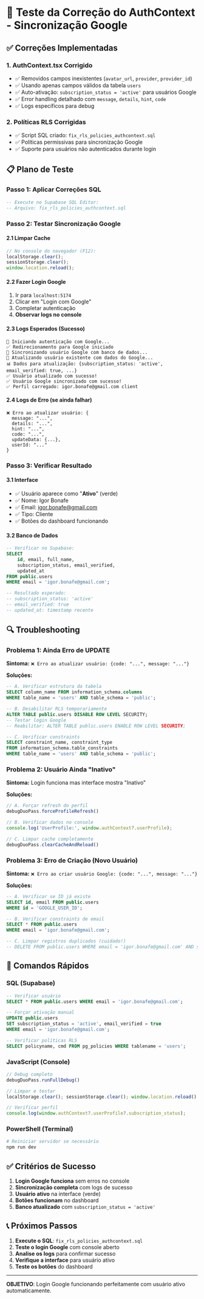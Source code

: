 # 🔧 Teste da Correção do AuthContext - Sincronização Google

## ✅ Correções Implementadas

### 1. **AuthContext.tsx Corrigido**
- ✅ Removidos campos inexistentes (`avatar_url`, `provider`, `provider_id`)
- ✅ Usando apenas campos válidos da tabela `users`
- ✅ Auto-ativação: `subscription_status = 'active'` para usuários Google
- ✅ Error handling detalhado com `message`, `details`, `hint`, `code`
- ✅ Logs específicos para debug

### 2. **Políticas RLS Corrigidas**
- ✅ Script SQL criado: `fix_rls_policies_authcontext.sql`
- ✅ Políticas permissivas para sincronização Google
- ✅ Suporte para usuários não autenticados durante login

## 📋 Plano de Teste

### Passo 1: Aplicar Correções SQL
```sql
-- Execute no Supabase SQL Editor:
-- Arquivo: fix_rls_policies_authcontext.sql
```

### Passo 2: Testar Sincronização Google

#### 2.1 Limpar Cache
```javascript
// No console do navegador (F12):
localStorage.clear();
sessionStorage.clear();
window.location.reload();
```

#### 2.2 Fazer Login Google
1. Ir para `localhost:5174`
2. Clicar em "Login com Google"
3. Completar autenticação
4. **Observar logs no console**

#### 2.3 Logs Esperados (Sucesso)
```
🔐 Iniciando autenticação com Google...
✅ Redirecionamento para Google iniciado
🔄 Sincronizando usuário Google com banco de dados...
👤 Atualizando usuário existente com dados do Google...
📊 Dados para atualização: {subscription_status: 'active', email_verified: true, ...}
✅ Usuário atualizado com sucesso!
✅ Usuário Google sincronizado com sucesso!
✅ Perfil carregado: igor.bonafe@gmail.com client
```

#### 2.4 Logs de Erro (se ainda falhar)
```
❌ Erro ao atualizar usuário: {
  message: "...",
  details: "...",
  hint: "...",
  code: "...",
  updateData: {...},
  userId: "..."
}
```

### Passo 3: Verificar Resultado

#### 3.1 Interface
- ✅ Usuário aparece como "**Ativo**" (verde)
- ✅ Nome: Igor Bonafe
- ✅ Email: igor.bonafe@gmail.com
- ✅ Tipo: Cliente
- ✅ Botões do dashboard funcionando

#### 3.2 Banco de Dados
```sql
-- Verificar no Supabase:
SELECT 
    id, email, full_name, 
    subscription_status, email_verified, 
    updated_at
FROM public.users 
WHERE email = 'igor.bonafe@gmail.com';

-- Resultado esperado:
-- subscription_status: 'active'
-- email_verified: true
-- updated_at: timestamp recente
```

## 🔍 Troubleshooting

### Problema 1: Ainda Erro de UPDATE
**Sintoma:** `❌ Erro ao atualizar usuário: {code: "...", message: "..."}`

**Soluções:**
```sql
-- A. Verificar estrutura da tabela
SELECT column_name FROM information_schema.columns 
WHERE table_name = 'users' AND table_schema = 'public';

-- B. Desabilitar RLS temporariamente
ALTER TABLE public.users DISABLE ROW LEVEL SECURITY;
-- Testar login Google
-- Reabilitar: ALTER TABLE public.users ENABLE ROW LEVEL SECURITY;

-- C. Verificar constraints
SELECT constraint_name, constraint_type 
FROM information_schema.table_constraints 
WHERE table_name = 'users' AND table_schema = 'public';
```

### Problema 2: Usuário Ainda "Inativo"
**Sintoma:** Login funciona mas interface mostra "Inativo"

**Soluções:**
```javascript
// A. Forçar refresh do perfil
debugDuoPass.forceProfileRefresh()

// B. Verificar dados no console
console.log('UserProfile:', window.authContext?.userProfile);

// C. Limpar cache completamente
debugDuoPass.clearCacheAndReload()
```

### Problema 3: Erro de Criação (Novo Usuário)
**Sintoma:** `❌ Erro ao criar usuário Google: {code: "...", message: "..."}`

**Soluções:**
```sql
-- A. Verificar se ID já existe
SELECT id, email FROM public.users 
WHERE id = 'GOOGLE_USER_ID';

-- B. Verificar constraints de email
SELECT * FROM public.users 
WHERE email = 'igor.bonafe@gmail.com';

-- C. Limpar registros duplicados (cuidado!)
-- DELETE FROM public.users WHERE email = 'igor.bonafe@gmail.com' AND subscription_status != 'active';
```

## 🎯 Comandos Rápidos

### SQL (Supabase)
```sql
-- Verificar usuário
SELECT * FROM public.users WHERE email = 'igor.bonafe@gmail.com';

-- Forçar ativação manual
UPDATE public.users 
SET subscription_status = 'active', email_verified = true
WHERE email = 'igor.bonafe@gmail.com';

-- Verificar políticas RLS
SELECT policyname, cmd FROM pg_policies WHERE tablename = 'users';
```

### JavaScript (Console)
```javascript
// Debug completo
debugDuoPass.runFullDebug()

// Limpar e testar
localStorage.clear(); sessionStorage.clear(); window.location.reload();

// Verificar perfil
console.log(window.authContext?.userProfile?.subscription_status);
```

### PowerShell (Terminal)
```powershell
# Reiniciar servidor se necessário
npm run dev
```

## ✅ Critérios de Sucesso

1. **Login Google funciona** sem erros no console
2. **Sincronização completa** com logs de sucesso
3. **Usuário ativo** na interface (verde)
4. **Botões funcionam** no dashboard
5. **Banco atualizado** com `subscription_status = 'active'`

## 📞 Próximos Passos

1. **Execute o SQL**: `fix_rls_policies_authcontext.sql`
2. **Teste o login Google** com console aberto
3. **Analise os logs** para confirmar sucesso
4. **Verifique a interface** para usuário ativo
5. **Teste os botões** do dashboard

---

**OBJETIVO**: Login Google funcionando perfeitamente com usuário ativo automaticamente.